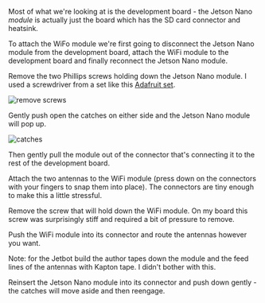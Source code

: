Most of what we're looking at is the development board - the Jetson Nano _module_ is actually just the board which has the SD card connector and heatsink.

To attach the WiFo module we're first going to disconnect the Jetson Nano module from the development board, attach the WiFi module to the development board and finally reconnect the Jetson Nano module.

Remove the two Phillips screws holding down the Jetson Nano module. I used a screwdriver from a set like this [Adafruit set](https://www.adafruit.com/product/424).

![remove screws](https://raw.githubusercontent.com/wiki/NVIDIA-AI-IOT/jetbot/images/JB3-Assy_06-2.JPG)

Gently push open the catches on either side and the Jetson Nano module will pop up.

![catches](https://raw.githubusercontent.com/wiki/NVIDIA-AI-IOT/jetbot/images/JB3-Assy_06-3.JPG)

Then gently pull the module out of the connector that's connecting it to the rest of the development board.

Attach the two antennas to the WiFi module (press down on the connectors with your fingers to snap them into place). The connectors are tiny enough to make this a little stressful.

Remove the screw that will hold down the WiFi module. On my board this screw was surprisingly stiff and required a bit of pressure to remove.

Push the WiFi module into its connector and route the antennas however you want.

Note: for the Jetbot build the author tapes down the module and the feed lines of the antennas with Kapton tape. I didn't bother with this.

Reinsert the Jetson Nano module into its connector and push down gently - the catches will move aside and then reengage.
